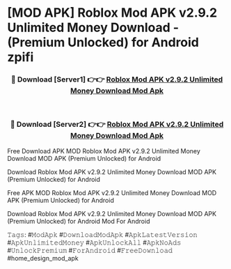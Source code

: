 # [MOD APK] Roblox Mod APK v2.9.2 Unlimited Money Download - (Premium Unlocked) for Android zpifi



<div align="center">
<h3>🔴 Download [Server1] 👉👉 <a href="https://momento.my/?title=Roblox_Mod_APK_v2.9.2_Unlimited_Money_Download">Roblox Mod APK v2.9.2 Unlimited Money Download Mod Apk</a></h3><br>

<h3>🔴 Download [Server2] 👉👉 <a href="https://momento.my/?title=Roblox_Mod_APK_v2.9.2_Unlimited_Money_Download">Roblox Mod APK v2.9.2 Unlimited Money Download Mod Apk</a></h3>
</div>



Free Download APK MOD Roblox Mod APK v2.9.2 Unlimited Money Download MOD APK (Premium Unlocked) for Android

Download Roblox Mod APK v2.9.2 Unlimited Money Download MOD APK (Premium Unlocked) for Android

Free APK MOD Roblox Mod APK v2.9.2 Unlimited Money Download MOD APK (Premium Unlocked) for Android

Download Roblox Mod APK v2.9.2 Unlimited Money Download MOD APK (Premium Unlocked) for Android Mod For Android

𝚃𝚊𝚐𝚜: #𝙼𝚘𝚍𝙰𝚙𝚔 #𝙳𝚘𝚠𝚗𝚕𝚘𝚊𝚍𝙼𝚘𝚍𝙰𝚙𝚔 #𝙰𝚙𝚔𝙻𝚊𝚝𝚎𝚜𝚝𝚅𝚎𝚛𝚜𝚒𝚘𝚗 #𝙰𝚙𝚔𝚄𝚗𝚕𝚒𝚖𝚒𝚝𝚎𝚍𝙼𝚘𝚗𝚎𝚢 #𝙰𝚙𝚔𝚄𝚗𝚕𝚘𝚌𝚔𝙰𝚕𝚕 #𝙰𝚙𝚔𝙽𝚘𝙰𝚍𝚜 #𝚄𝚗𝚕𝚘𝚌𝚔𝙿𝚛𝚎𝚖𝚒𝚞𝚖 #𝙵𝚘𝚛𝙰𝚗𝚍𝚛𝚘𝚒𝚍 #𝙵𝚛𝚎𝚎𝙳𝚘𝚠𝚗𝚕𝚘𝚊𝚍 #home_design_mod_apk
